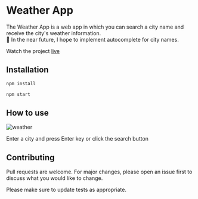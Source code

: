 # Weather App

The Weather App is a web app in which you can search a city name and receive the city's weather information.<br/>
🎯 In the near future, I hope to implement autocomplete for city names.

Watch the project [live](https://benevolent-peony-08aae5.netlify.app/)

## Installation

```bash
npm install 
```
```bash
npm start 
```

## How to use
![weather](https://user-images.githubusercontent.com/67688553/165000082-8bc437dc-4c05-4d64-b81b-e00fb7102355.gif)

Enter a city and press Enter key or click the search button 

## Contributing
Pull requests are welcome. For major changes, please open an issue first to discuss what you would like to change.

Please make sure to update tests as appropriate.
